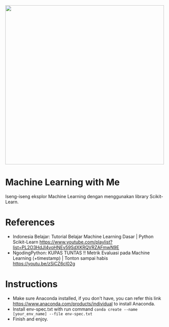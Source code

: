 <img src="../images/ml.jpg" width="500">

# Machine Learning with Me

Iseng-iseng eksplor Machine Learning dengan menggunakan library Scikit-Learn.

# References

- Indonesia Belajar: Tutorial Belajar Machine Learning Dasar | Python Scikit-Learn https://www.youtube.com/playlist?list=PL2O3HdJI4voHNEv59SdXKRQVRZAFmwN9E
- NgodingPython: KUPAS TUNTAS !! Metrik Evaluasi pada Machine Learning (+timestamp) | Tonton sampai habis https://youtu.be/zSiCZ6cI02g

# Instructions

- Make sure Anaconda installed, if you don't have, you can refer this link https://www.anaconda.com/products/individual to install Anaconda.
- Install env-spec.txt with run command `conda create --name [your_env_name] --file env-spec.txt`
- Finish and enjoy.
